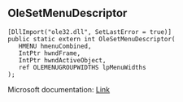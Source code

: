 ## OleSetMenuDescriptor

```
[DllImport("ole32.dll", SetLastError = true)]
public static extern int OleSetMenuDescriptor(
   HMENU hmenuCombined,
   IntPtr hwndFrame,
   IntPtr hwndActiveObject,
   ref OLEMENUGROUPWIDTHS lpMenuWidths
);
```

Microsoft documentation: [Link](https://docs.microsoft.com/en-us/windows/win32/api/ole2/nf-ole2-olesetmenudescriptor)
